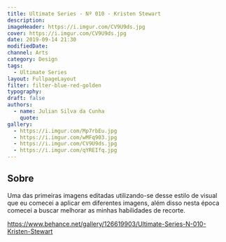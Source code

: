 ```yaml
---
title: Ultimate Series - Nº 010 - Kristen Stewart
description:
imageHeader: https://i.imgur.com/CV9U9ds.jpg
cover: https://i.imgur.com/CV9U9ds.jpg
date: 2019-09-14 21:30
modifiedDate:
channel: Arts
category: Design
tags:
  - Ultimate Series
layout: FullpageLayout
filter: filter-blue-red-golden
typography:
draft: false
authors:
  - name: Julian Silva da Cunha
    quote:
gallery:
  - https://i.imgur.com/Mp7rbEu.jpg
  - https://i.imgur.com/wMFq903.jpg
  - https://i.imgur.com/CV9U9ds.jpg
  - https://i.imgur.com/qYREIfq.jpg
---
```


## Sobre

Uma das primeiras imagens editadas utilizando-se desse estilo de visual que eu comecei a aplicar em diferentes imagens, além disso nesta época comecei a buscar melhorar as minhas habilidades de recorte.

https://www.behance.net/gallery/126619903/Ultimate-Series-N-010-Kristen-Stewart

